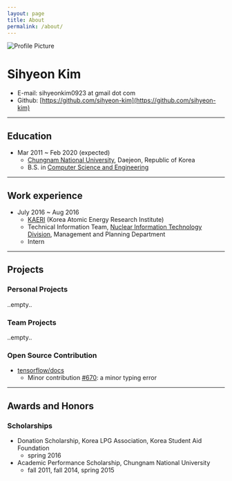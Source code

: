 ```yaml
---
layout: page
title: About
permalink: /about/
---
```


<img src="{{ site.baseurl }}/assets/profile.jpg" title="Profile Picture" class="profile">

# Sihyeon Kim
- E-mail: sihyeonkim0923 at gmail dot com  
- Github: [https://github.com/sihyeon-kim](https://github.com/sihyeon-kim)

---

## Education  
- Mar 2011 ~ Feb 2020 (expected)  
  - [Chungnam National University](http://plus.cnu.ac.kr/html/en/), Daejeon, Republic of Korea  
  - B.S. in [Computer Science and Engineering](http://computer.cnu.ac.kr/index.php?mid=int_greet_en)  
  
---

## Work experience  
- July 2016 ~ Aug 2016  
  - [KAERI](https://www.kaeri.re.kr/eng/) (Korea Atomic Energy Research Institute)  
  - Technical Information Team, [Nuclear Information Technology Division](https://www.kaeri.re.kr/eng/board?menuId=MENU00711#), Management and Planning Department    
  - Intern  

---

## Projects
### Personal Projects  
..empty..  

### Team Projects  
..empty..  

### Open Source Contribution  
- [tensorflow/docs](https://github.com/tensorflow/docs)  
  - Minor contribution [#670](https://github.com/tensorflow/docs/pull/670): a minor typing error  
  
---

## Awards and Honors  
### Scholarships  
- Donation Scholarship, Korea LPG Association, Korea Student Aid Foundation    
  - spring 2016  
- Academic Performance Scholarship, Chungnam National University   
  - fall 2011, fall 2014, spring 2015  

